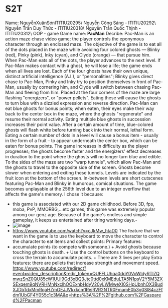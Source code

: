 # S2T
Name:
  NguyễnXuânSơnITITIU20295\\
  Nguyễn Công Sáng - ITITIU20292\\
  Nguyễn Trần Duy Thức - ITITIU20318\\
  Nguyễn Trần Quốc Thịnh - ITITIU20312\\
OOP - game
Game name: **PacMan**
Decribe:
Pac-Man is an action maze chase video game; the player controls the eponymous character through an enclosed maze. The objective of the game is to eat all of the dots placed in the maze while avoiding four colored ghosts — Blinky (red), Pinky (pink), Inky (cyan), and Clyde (orange) — that pursue him. When Pac-Man eats all of the dots, the player advances to the next level. If Pac-Man makes contact with a ghost, he will lose a life; the game ends when all lives are lost. Each of the four ghosts have their own unique, distinct artificial intelligence (A.I.), or "personalities"; Blinky gives direct chase to Pac-Man, Pinky and Inky try to position themselves in front of Pac-Man, usually by cornering him, and Clyde will switch between chasing Pac-Man and fleeing from him.
Placed at the four corners of the maze are large flashing "energizers", or "power pellets". Eating these will cause the ghosts to turn blue with a dizzied expression and reverse direction. Pac-Man can eat blue ghosts for bonus points; when eaten, their eyes make their way back to the center box in the maze, where the ghosts "regenerate" and resume their normal activity. Eating multiple blue ghosts in succession increases their point value. After a certain amount of time, blue-colored ghosts will flash white before turning back into their normal, lethal form. Eating a certain number of dots in a level will cause a bonus item - usually in the form of a fruit – to appear underneath the center box, which can be eaten for bonus points.
The game increases in difficulty as the player progresses; the ghosts become faster and the energizers' effect decreases in duration to the point where the ghosts will no longer turn blue and edible. To the sides of the maze are two "warp tunnels", which allow Pac-Man and the ghosts to travel to the opposite side of the screen. Ghosts become slower when entering and exiting these tunnels. Levels are indicated by the fruit icon at the bottom of the screen. In-between levels are short cutscenes featuring Pac-Man and Blinky in humorous, comical situations. The game becomes unplayable at the 256th level due to an integer overflow that affects the game's memory.
I chose it because:
- this game is associated with our 2D game childhood. Before 3D, fps, moba, PvP, MMORBG,...etc games, this game was extremely popular among our genz age. Because of the game's endless and simple gameplay, it keeps us entertained after tiring working days.-
- ![image](https://user-images.githubusercontent.com/104011499/164027401-fcd6e9b5-1775-4f14-baa0-01ade0486c35.png)
- https://www.youtube.com/watch?v=cJkMw_htaD0
The feature that we want in the game is to use the keyboard to move the character to control the character to eat items and collect points:
Primary features: 
- accumulate points (to compete with someone.)
                             + Avoid ghosts because touching ghosts is death.
                             + Use the control buttons on the keyboard to cross the terrain
                               to accumulate points.
                             + There are 3 lives per play
Extra features: there are pellets that increase strength and movement speed.
https://www.youtube.com/redirect?event=video_description&redir_token=QUFFLUhqa0doY0VoWldyRTlZQmwzSnZ0QU85cW1UUl9Gd3xBQ3Jtc0ttd0xKMEduLTA5N1psV2Y5M3ZXSExqem9qNVRHMnNxclhOOExnbHdyV20yLWMweXI0SHpUbnhOX3BudXJDbTdxMmRqaHZmOEJJVkxkcm1RejRVR2NTR0FmamE0b3g0Sl84czFfdm1UbGF4Y055c1c3MA&q=https%3A%2F%2Fgithub.com%2FGaspared%2FPacman
